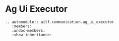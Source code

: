 # Ag Ui Executor

```{eval-rst}
.. automodule:: ailf.communication.ag_ui_executor
   :members:
   :undoc-members:
   :show-inheritance:
```
